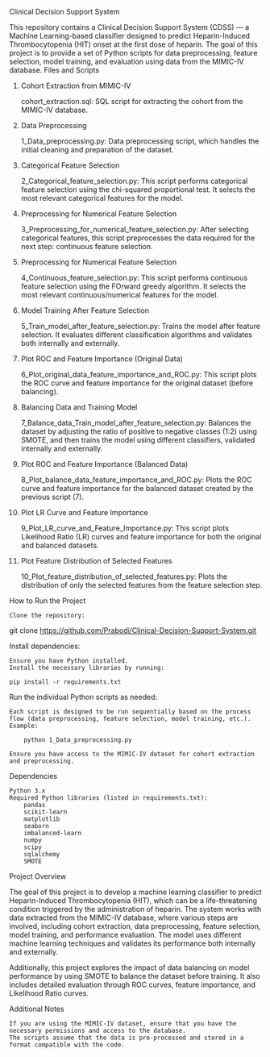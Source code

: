 Clinical Decision Support System

This repository contains a Clinical Decision Support System (CDSS) — a Machine Learning-based classifier designed to predict Heparin-Induced Thrombocytopenia (HIT) onset at the first dose of heparin. The goal of this project is to provide a set of Python scripts for data preprocessing, feature selection, model training, and evaluation using data from the MIMIC-IV database.
Files and Scripts
1. Cohort Extraction from MIMIC-IV

    cohort_extraction.sql: SQL script for extracting the cohort from the MIMIC-IV database.

2. Data Preprocessing

    1_Data_preprocessing.py: Data preprocessing script, which handles the initial cleaning and preparation of the dataset.

3. Categorical Feature Selection

    2_Categorical_feature_selection.py: This script performs categorical feature selection using the chi-squared proportional test. It selects the most relevant categorical features for the model.

4. Preprocessing for Numerical Feature Selection

    3_Preprocessing_for_numerical_feature_selection.py: After selecting categorical features, this script preprocesses the data required for the next step: continuous feature selection.

5. Preprocessing for Numerical Feature Selection

    4_Continuous_feature_selection.py: This script performs continuous feature selection using the FOrward greedy algorithm. It selects the most relevant continuous/numerical features for the model.

6. Model Training After Feature Selection

    5_Train_model_after_feature_selection.py: Trains the model after feature selection. It evaluates different classification algorithms and validates both internally and externally.

7. Plot ROC and Feature Importance (Original Data)

    6_Plot_original_data_feature_importance_and_ROC.py: This script plots the ROC curve and feature importance for the original dataset (before balancing).

8. Balancing Data and Training Model

    7_Balance_data_Train_model_after_feature_selection.py: Balances the dataset by adjusting the ratio of positive to negative classes (1:2) using SMOTE, and then trains the model using different classifiers, validated internally and externally.

9. Plot ROC and Feature Importance (Balanced Data)

    8_Plot_balance_data_feature_importance_and_ROC.py: Plots the ROC curve and feature importance for the balanced dataset created by the previous script (7).

10. Plot LR Curve and Feature Importance

    9_Plot_LR_curve_and_Feature_Importance.py: This script plots Likelihood Ratio (LR) curves and feature importance for both the original and balanced datasets.

11. Plot Feature Distribution of Selected Features

    10_Plot_feature_distribution_of_selected_features.py: Plots the distribution of only the selected features from the feature selection step.

How to Run the Project

    Clone the repository:

git clone https://github.com/Prabodi/Clinical-Decision-Support-System.git

Install dependencies:

    Ensure you have Python installed.
    Install the necessary libraries by running:

    pip install -r requirements.txt

Run the individual Python scripts as needed:

    Each script is designed to be run sequentially based on the process flow (data preprocessing, feature selection, model training, etc.).
    Example:

        python 1_Data_preprocessing.py

    Ensure you have access to the MIMIC-IV dataset for cohort extraction and preprocessing.

Dependencies

    Python 3.x
    Required Python libraries (listed in requirements.txt):
        pandas
        scikit-learn
        matplotlib
        seaborn
        imbalanced-learn
        numpy
        scipy
        sqlalchemy
        SMOTE

Project Overview

The goal of this project is to develop a machine learning classifier to predict Heparin-Induced Thrombocytopenia (HIT), which can be a life-threatening condition triggered by the administration of heparin. The system works with data extracted from the MIMIC-IV database, where various steps are involved, including cohort extraction, data preprocessing, feature selection, model training, and performance evaluation. The model uses different machine learning techniques and validates its performance both internally and externally.

Additionally, this project explores the impact of data balancing on model performance by using SMOTE to balance the dataset before training. It also includes detailed evaluation through ROC curves, feature importance, and Likelihood Ratio curves.

Additional Notes

    If you are using the MIMIC-IV dataset, ensure that you have the necessary permissions and access to the database.
    The scripts assume that the data is pre-processed and stored in a format compatible with the code.
